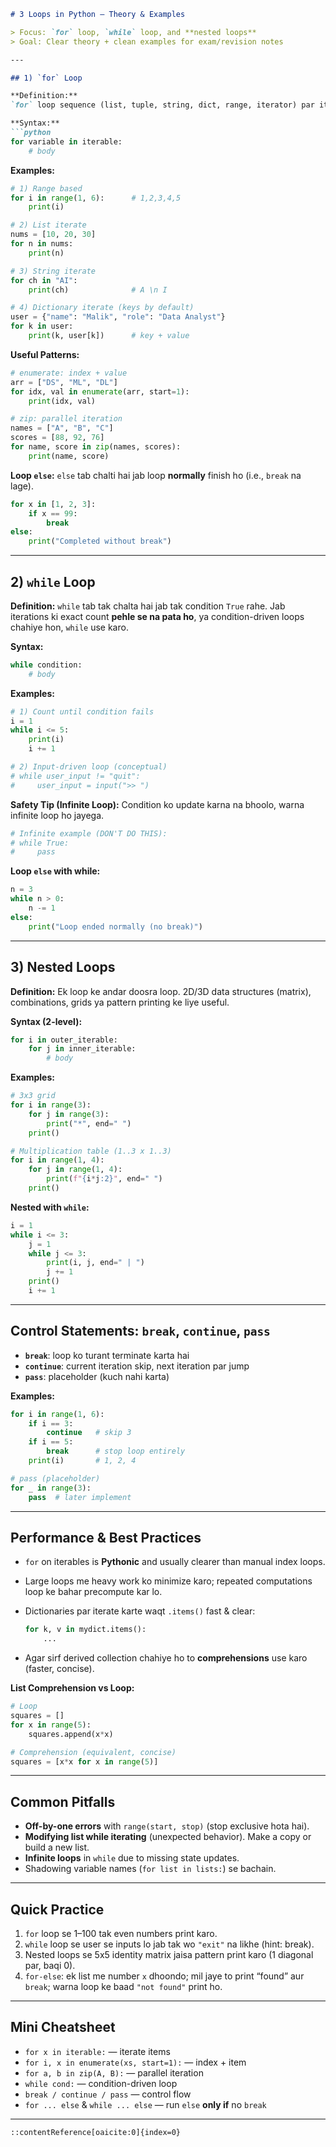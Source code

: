 ````markdown
# 3 Loops in Python — Theory & Examples

> Focus: `for` loop, `while` loop, and **nested loops**  
> Goal: Clear theory + clean examples for exam/revision notes

---

## 1) `for` Loop

**Definition:**  
`for` loop sequence (list, tuple, string, dict, range, iterator) par iterate karta hai. Jab iterations ki count roughly pata ho ya aap kisi collection ke har item par kaam karna chahte ho, `for` best hai.

**Syntax:**
```python
for variable in iterable:
    # body
````

**Examples:**

```python
# 1) Range based
for i in range(1, 6):      # 1,2,3,4,5
    print(i)

# 2) List iterate
nums = [10, 20, 30]
for n in nums:
    print(n)

# 3) String iterate
for ch in "AI":
    print(ch)              # A \n I

# 4) Dictionary iterate (keys by default)
user = {"name": "Malik", "role": "Data Analyst"}
for k in user:
    print(k, user[k])      # key + value
```

**Useful Patterns:**

```python
# enumerate: index + value
arr = ["DS", "ML", "DL"]
for idx, val in enumerate(arr, start=1):
    print(idx, val)

# zip: parallel iteration
names = ["A", "B", "C"]
scores = [88, 92, 76]
for name, score in zip(names, scores):
    print(name, score)
```

**Loop `else`:**
`else` tab chalti hai jab loop **normally** finish ho (i.e., `break` na lage).

```python
for x in [1, 2, 3]:
    if x == 99:
        break
else:
    print("Completed without break")
```

---

## 2) `while` Loop

**Definition:**
`while` tab tak chalta hai jab tak condition `True` rahe. Jab iterations ki exact count **pehle se na pata ho**, ya condition-driven loops chahiye hon, `while` use karo.

**Syntax:**

```python
while condition:
    # body
```

**Examples:**

```python
# 1) Count until condition fails
i = 1
while i <= 5:
    print(i)
    i += 1

# 2) Input-driven loop (conceptual)
# while user_input != "quit":
#     user_input = input(">> ")
```

**Safety Tip (Infinite Loop):**
Condition ko update karna na bhoolo, warna infinite loop ho jayega.

```python
# Infinite example (DON'T DO THIS):
# while True:
#     pass
```

**Loop `else` with while:**

```python
n = 3
while n > 0:
    n -= 1
else:
    print("Loop ended normally (no break)")
```

---

## 3) Nested Loops

**Definition:**
Ek loop ke andar doosra loop. 2D/3D data structures (matrix), combinations, grids ya pattern printing ke liye useful.

**Syntax (2-level):**

```python
for i in outer_iterable:
    for j in inner_iterable:
        # body
```

**Examples:**

```python
# 3x3 grid
for i in range(3):
    for j in range(3):
        print("*", end=" ")
    print()

# Multiplication table (1..3 x 1..3)
for i in range(1, 4):
    for j in range(1, 4):
        print(f"{i*j:2}", end=" ")
    print()
```

**Nested with `while`:**

```python
i = 1
while i <= 3:
    j = 1
    while j <= 3:
        print(i, j, end=" | ")
        j += 1
    print()
    i += 1
```

---

## Control Statements: `break`, `continue`, `pass`

* **`break`**: loop ko turant terminate karta hai
* **`continue`**: current iteration skip, next iteration par jump
* **`pass`**: placeholder (kuch nahi karta)

**Examples:**

```python
for i in range(1, 6):
    if i == 3:
        continue   # skip 3
    if i == 5:
        break      # stop loop entirely
    print(i)       # 1, 2, 4

# pass (placeholder)
for _ in range(3):
    pass  # later implement
```

---

## Performance & Best Practices

* `for` on iterables is **Pythonic** and usually clearer than manual index loops.
* Large loops me heavy work ko minimize karo; repeated computations loop ke bahar precompute kar lo.
* Dictionaries par iterate karte waqt `.items()` fast & clear:

  ```python
  for k, v in mydict.items():
      ...
  ```
* Agar sirf derived collection chahiye ho to **comprehensions** use karo (faster, concise).

**List Comprehension vs Loop:**

```python
# Loop
squares = []
for x in range(5):
    squares.append(x*x)

# Comprehension (equivalent, concise)
squares = [x*x for x in range(5)]
```

---

## Common Pitfalls

* **Off-by-one errors** with `range(start, stop)` (stop exclusive hota hai).
* **Modifying list while iterating** (unexpected behavior). Make a copy or build a new list.
* **Infinite loops** in `while` due to missing state updates.
* Shadowing variable names (`for list in lists:`) se bachain.

---

## Quick Practice

1. `for` loop se 1–100 tak even numbers print karo.
2. `while` loop se user se inputs lo jab tak wo `"exit"` na likhe (hint: break).
3. Nested loops se 5x5 identity matrix jaisa pattern print karo (1 diagonal par, baqi 0).
4. `for-else`: ek list me number `x` dhoondo; mil jaye to print “found” aur `break`; warna loop ke baad `"not found"` print ho.

---

## Mini Cheatsheet

* `for x in iterable:` — iterate items
* `for i, x in enumerate(xs, start=1):` — index + item
* `for a, b in zip(A, B):` — parallel iteration
* `while cond:` — condition-driven loop
* `break / continue / pass` — control flow
* `for ... else` & `while ... else` — run `else` **only if** no `break`

---

```
::contentReference[oaicite:0]{index=0}
```
